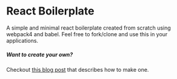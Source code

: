 # React Boilerplate

A simple and minimal react boilerplate created from scratch using webpack4 and babel.
Feel free to fork/clone and use this in your applications.

##### Want to create your own?

Checkout [this blog post](https://medium.com/@zanwar.shubham/react-webpack4-babel-7-jest-included-5bf951259e05) that describes how to make one.
